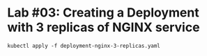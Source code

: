 # Lab #03: Creating a Deployment with 3 replicas of NGINX service

```
kubectl apply -f deployment-nginx-3-replicas.yaml
```
